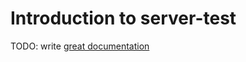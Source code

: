 # Introduction to server-test

TODO: write [great documentation](http://jacobian.org/writing/what-to-write/)
